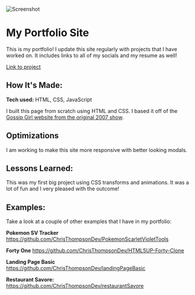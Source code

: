 ![Screenshot](/images/GossipGirlPortfolio.gif)

# My Portfolio Site
This is my portfolio! I update this site regularly with projects that I have worked on. It includes links to all of my socials and my resume as well!

[Link to project](https://www.christhompsondev.com/) 


## How It's Made:

**Tech used:** HTML, CSS, JavaScript

I built this page from scratch using HTML and CSS. I based it off of the [Gossip Girl website from the original 2007 show](https://images-wixmp-ed30a86b8c4ca887773594c2.wixmp.com/i/d25ec84f-b519-427f-8f88-12a1c17f6c0e/de2k50w-fd1e7aae-c3d0-4fe3-ad6b-47812e54d325.jpg). 

## Optimizations

I am working to make this site more responsive with better looking modals.

## Lessons Learned:

This was my first big project using CSS transforms and animations. It was a lot of fun and I very pleased with the outcome!


## Examples:
Take a look at a couple of other examples that I have in my portfolio:

**Pokemon SV Tracker** https://github.com/ChrisThompsonDev/PokemonScarletVioletTools

**Forty One** https://github.com/ChrisThompsonDev/HTML5UP-Forty-Clone

**Landing Page Basic** https://github.com/ChrisThompsonDev/landingPageBasic

**Restaurant Savore:** https://github.com/ChrisThompsonDev/restaurantSavore